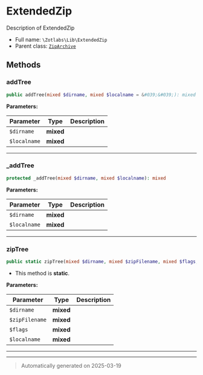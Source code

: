 
# ExtendedZip

Description of ExtendedZip



* Full name: `\Zotlabs\Lib\ExtendedZip`
* Parent class: [`ZipArchive`](../../ZipArchive.md)




## Methods


### addTree



```php
public addTree(mixed $dirname, mixed $localname = &#039;&#039;): mixed
```








**Parameters:**

| Parameter | Type | Description |
|-----------|------|-------------|
| `$dirname` | **mixed** |  |
| `$localname` | **mixed** |  |





***

### _addTree



```php
protected _addTree(mixed $dirname, mixed $localname): mixed
```








**Parameters:**

| Parameter | Type | Description |
|-----------|------|-------------|
| `$dirname` | **mixed** |  |
| `$localname` | **mixed** |  |





***

### zipTree



```php
public static zipTree(mixed $dirname, mixed $zipFilename, mixed $flags, mixed $localname = &#039;&#039;): mixed
```



* This method is **static**.




**Parameters:**

| Parameter | Type | Description |
|-----------|------|-------------|
| `$dirname` | **mixed** |  |
| `$zipFilename` | **mixed** |  |
| `$flags` | **mixed** |  |
| `$localname` | **mixed** |  |





***


***
> Automatically generated on 2025-03-19
